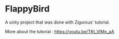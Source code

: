 # FlappyBird
A unity project that was done with Zigurous' tutorial.

More about the tutorial : https://youtu.be/TKt_VlMn_aA
